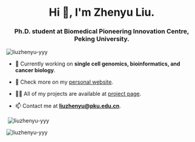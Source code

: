 <h1 align="center">Hi 👋, I'm Zhenyu Liu.</h1>
<h3 align="center">Ph.D. student at Biomedical Pioneering Innovation Centre, Peking University.</h3>

<p align="left"> <img src="https://komarev.com/ghpvc/?username=liuzhenyu-yyy&label=Profile%20Views&color=8dd3c7&style=flat" alt="liuzhenyu-yyy" /> </p>

- 🔭 Currently working on **single cell genomics, bioinformatics, and cancer biology**.

- 📝 Check more on my [personal website](https://tc17-liuzhenyu.space).

- 👨‍💻 All of my projects are available at [project page](https://tc17-liuzhenyu.space/tabs/projects.html).

- 📫 Contact me at **liuzhenyu@pku.edu.cn**.

<p>&nbsp;<img align="center" src="https://github-readme-stats.vercel.app/api?username=liuzhenyu-yyy&show_icons=true&locale=en&count_private=true" alt="liuzhenyu-yyy" /></p>
<p><img align="left" src="https://github-readme-stats.vercel.app/api/top-langs?username=liuzhenyu-yyy&show_icons=true&count_private=true&locale=en&layout=compact&langs_count=6&exclude_repo=WithHer" alt="liuzhenyu-yyy" /></p>

